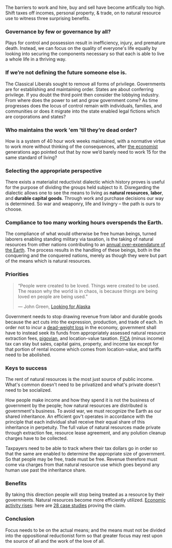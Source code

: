 The barriers to work and hire, buy and sell have become artifically too high. Shift taxes off incomes, personal property, & trade, on to natural resource use to witness three surprising benefits.

### Governance by few or governance by all?
Plays for control and possession result in inefficiency, injury, and premature death. Instead, we can focus on the quality of everyone's life equally by looking into securing the components necessary so that each is able to live a whole life in a thriving way.

### If we’re not defining the future someone else is.
The Classical Liberals sought to remove all forms of privilege. Governments are for establishing and maintaining order. States are about conferring privilege. If you doubt the third point then consider the lobbying industry. From where does the power to set and grow government come? As time progresses does the locus of control remain with individuals, families, and communities or does it migrate into the state enabled legal fictions which are corporations and states?

### Who maintains the work 'em 'til they’re dead order? 
How is a system of 40 hour work weeks maintained, with a normative virtue to work more without thinking of the consequences, after [the economist](https://www.newyorker.com/magazine/2014/05/26/no-time#:~:text=It%20was%20titled%20%E2%80%9CEconomic%20Possibilities,to%20worry%20about%20making%20money.) generations ago pointed out that by now we’d barely need to work 15 for the same standard of living?

### Selecting the appropriate perspective
There exists a materialist reductivist dialectic which history proves is useful for the purpose of dividing the groups held subject to it. Disregarding the dialectic allows one to see the means to living as **natural resources**, **labor**, and **durable capital goods**. Through work and purchase decisions our way is determined. So war and weaponry, life and livingry – the path is ours to choose.

### Compliance to too many working hours overspends the Earth. 
The compliance of what would otherwise be free human beings, turned laborers enabling standing military via taxation, is the taking of natural resources from other nations contributing to an [annual over-expendature of the Earth](https://www.overshootday.org/about-earth-overshoot-day/). The process results in the handling of these beings, both in the conquering and the conquered nations, merely as though they were but part of the means which is natural resources.

### Priorities
>“People were created to be loved.
>Things were created to be used.
>The reason why the world is in chaos, 
>is because things are being loved en people are being used.”
>
>― John Green, [Looking for Alaska](https://g.co/kgs/1c9M6h)

Government needs to stop drawing revenue from labor and durable goods because the act cuts into the expression, production, and trade of each. In order not to incur a [dead-weight loss](https://www.youtube.com/watch?v=-mEn9zxQ0Q0) in the economy, government shall have to instead seek its funds from appropriately assessed natural resource extraction fees, [pigovian](https://www.investopedia.com/terms/p/pigoviantax.asp#:~:text=A%20Pigovian%20(Pigouvian)%20tax%20is,of%20the%20product's%20market%20price.), and location-value taxation. [FICA](https://personal-finance.extension.org/what-is-fica-tax-and-how-is-it-calculated/) (minus income) tax can stay but sales, capital gains, property, and income tax except for that portion of rental income which comes from location-value, and tariffs need to be abolished.

### Keys to success
The rent of natural resources is the most just source of public income. What's common doesn't need to be privatized and what's private doesn't need to be socialized.

How people make income and how they spend it is not the business of government by the people; how natural resources are distributed is government's business. To avoid war, we must recognize the Earth as our shared inheritance. An efficient gov't operates in accordance with the principle that each individual shall receive their equal share of this inheritance in perpetuity. The full value of natural resources made private through extraction fee, resource lease agreement, and any polution cleanup charges have to be collected. 

Taxpayers need to be able to track where their tax dollars go in order so that the same are enabled to determine the appropriate size of government. So that people may be free, trade must be free. Revenue therefore must come via charges from that natural resource use which goes beyond any human use past the inheritance share.

### Benefits
By taking this direction people will stop being treated as a resource by their governments. Natural resources become more efficiently utilized. [Economic activity rises](https://vimeo.com/51684828): here are [28 case studies](https://www.progress.org/articles/where-a-tax-reform-has-worked) proving the claim.

### Conclusion
Focus needs to be on the actual means; and the means must not be divided into the oppositional reductionist form so that greater focus may rest upon the source of all and the work of the love of all.

